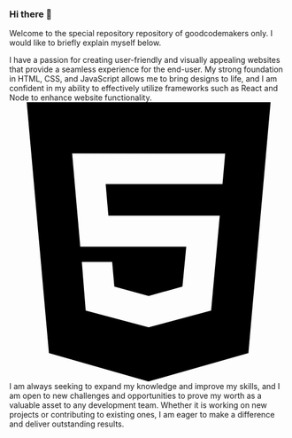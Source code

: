 ### Hi there 👋

Welcome to the special repository repository of goodcodemakers only.
I would like to briefly explain myself below.

I have a passion for creating user-friendly and visually appealing websites that provide a seamless experience for the end-user. My strong foundation in HTML, CSS, and JavaScript allows me to bring designs to life, and I am confident in my ability to effectively utilize frameworks such as React and Node to enhance website functionality.
<svg role="img" viewBox="0 0 24 24" xmlns="http://www.w3.org/2000/svg"><title>HTML5</title><path d="M1.5 0h21l-1.91 21.563L11.977 24l-8.564-2.438L1.5 0zm7.031 9.75l-.232-2.718 10.059.003.23-2.622L5.412 4.41l.698 8.01h9.126l-.326 3.426-2.91.804-2.955-.81-.188-2.11H6.248l.33 4.171L12 19.351l5.379-1.443.744-8.157H8.531z"/></svg>
I am always seeking to expand my knowledge and improve my skills, and I am open to new challenges and opportunities to prove my worth as a valuable asset to any development team. Whether it is working on new projects or contributing to existing ones, I am eager to make a difference and deliver outstanding results.

